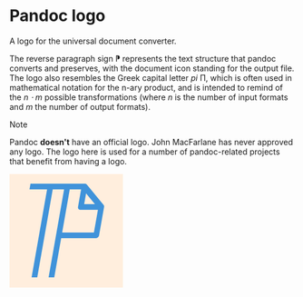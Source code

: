 # Pandoc logo

A logo for the universal document converter.

The reverse paragraph sign ⁋ represents the text structure that pandoc
converts and preserves, with the document icon standing for the output
file. The logo also resembles the Greek capital letter *pi* Π, which is
often used in mathematical notation for the n-ary product, and is
intended to remind of the *n ⋅ m* possible transformations (where *n* is
the number of input formats and *m* the number of output formats).

> [!NOTE]
>
> Pandoc **doesn't** have an official logo. John MacFarlane has never
> approved any logo. The logo here is used for a number of
> pandoc-related projects that benefit from having a logo.

![pandoc logo][svg]

[svg]: https://raw.githubusercontent.com/tarleb/pandoc-logo/main/pandoc.svg
